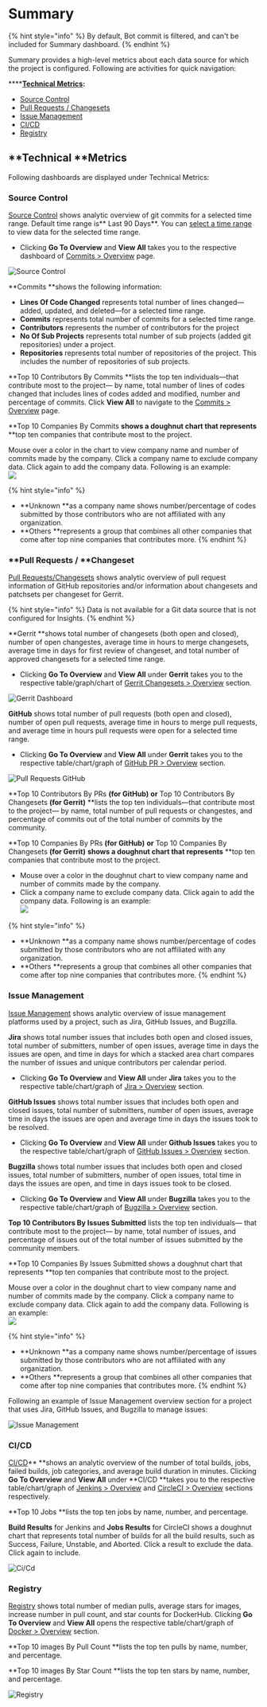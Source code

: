 # Summary

{% hint style="info" %}
By default, Bot commit is filtered, and can't be included for Summary dashboard.
{% endhint %}

Summary provides a high-level metrics about each data source for which the project is configured. Following are activities for quick navigation:&#x20;

****[**Technical Metrics**](summary.md#technical-metrics)**:**

* [Source Control](summary.md#source-control)
* [Pull Requests / Changesets](summary.md#pull-requests-changeset)
* [Issue Management](summary.md#issue-management)
* [CI/CD](summary.md#ci-cd)
* [Registry](summary.md#registry)

## **Technical **Metrics

Following dashboards are displayed under Technical Metrics:

### **Source Control**

[Source Control](source-control/) shows analytic overview of git commits for a selected time range. Default time range is** Last 90 Days**. You can [select a time range](../filter-data/filter-data-by-time-range.md) to view  data for the selected time range.

* Clicking **Go To Overview** and **View All** takes you to the respective dashboard of [Commits > Overview](source-control/git.md) page.

![Source Control](<../../.gitbook/assets/source-control (1).png>)

**Commits **shows the following information:

* **Lines Of Code Changed** represents total number of lines changed—added, updated, and deleted—for a selected time range.
* **Commits** represents total number of commits for a selected time range.
* **Contributors** represents the number of contributors for the project
* **No Of Sub Projects** represents total number of sub projects (added git repositories) under a project.
* **Repositories** represents total number of repositories of the project. This includes the number of repositories of sub projects.

**Top 10 Contributors By Commits **lists the top ten individuals—that contribute most to the project— by name, total number of lines of codes changed that includes lines of codes added and modified, number and percentage of commits. Click **View All** to navigate to the [Commits > Overview](source-control/git.md) page.

**Top 10 Companies By Commits **shows a doughnut chart that represents** **top ten companies that contribute most to the project.

Mouse over a color in the chart to view company name and number of commits made by the company. Click a company name to exclude company data. Click again to add the company data. Following is an example:\
&#x20;![](../../.gitbook/assets/show-and-exclude-company-data.png)&#x20;

{% hint style="info" %}
* **Unknown **as a company name shows number/percentage of codes submitted by those contributors who are not affiliated with any organization.
* **Others **represents a group that combines all other companies that come after top nine companies that contributes more.
{% endhint %}

### **Pull Requests / **Changeset

[Pull Requests/Changesets](pull-request-management/) shows analytic overview of pull request information of GitHub repositories and/or information about changesets and patchsets per changeset for Gerrit.

{% hint style="info" %}
Data is not available for a Git data source that is not configured for  Insights.
{% endhint %}

**Gerrit **shows total number of changesets (both open and closed), number of open changestes, average time in hours to merge changesets, average time in days for first review of changeset, and total number of approved changesets for a selected time range.

* Clicking **Go To Overview** and **View All** under **Gerrit** takes you to the respective table/graph/chart of [Gerrit Changesets > Overview](pull-request-management/gerrit-changeset.md#overview) section.

![Gerrit Dashboard](../../.gitbook/assets/gerrit-dashboard.png)

**GitHub** shows total number of pull requests (both open and closed), number of open pull requests, average time in hours to merge pull requests, and average time in hours pull requests were open for a selected time range.

* Clicking **Go To Overview** and **View All** under **Gerrit** takes you to the respective table/chart/graph of [GitHub PR > Overview](project-management/github-issues.md#overview) section.

![Pull Requests GitHub](../../.gitbook/assets/pull-requests-github.png)

**Top 10 Contributors By PRs **(for GitHub)** **or** Top 10 Contributors By Changesets **(for Gerrit)** **lists the top ten individuals—that contribute most to the project— by name, total number of pull requests or changestes, and percentage of commits out of the total number of commits by the community.

**Top 10 Companies By PRs **(for GitHub)** **or** Top 10 Companies By Changesets **(for Gerrit)** **shows a doughnut chart that represents** **top ten companies that contribute most to the project.

* Mouse over a color in the doughnut chart to view company name and number of commits made by the company.&#x20;
* Click a company name to exclude company data. Click again to add the company data. Following is an example:\
  &#x20;![](../../.gitbook/assets/top-10-companies.png)

{% hint style="info" %}
* **Unknown **as a company name shows number/percentage of codes submitted by those contributors who are not affiliated with any organization.
* **Others **represents a group that combines all other companies that come after top nine companies that contributes more.
{% endhint %}

### **Issue Management**

[Issue Management](project-management/) shows analytic overview of issue management platforms used by a project, such as Jira, GitHub Issues, and Bugzilla.

**Jira** shows total number issues that includes both open and closed issues, total number of submitters, number of open issues, average time in days the issues are open, and time in days for which a stacked area chart compares the number of issues and unique contributors per calendar period.

* Clicking **Go To Overview** and **View All** under **Jira** takes you to the respective table/chart/graph of [Jira > Overview](project-management/jira.md#overview) section.

**GitHub Issues** shows total number issues that includes both open and closed issues, total number of submitters, number of open issues, average time in days the issues are open and average time in days the issues took to be resolved.

* Clicking **Go To Overview** and **View All** under **Github Issues** takes you to the respective table/chart/graph of [GitHub Issues > Overview](project-management/github-issues.md#overview) section.

**Bugzilla** shows total number issues that includes both open and closed issues, total number of submitters, number of open issues, total time in days the issues are open, and time in days issues took to be closed.

* Clicking **Go To Overview** and **View All** under **Bugzilla** takes you to the respective table/chart/graph of [Bugzilla > Overview](project-management/bugzilla.md#Bugzilla-Bugzilla>Overview) section.

**Top 10 Contributors By Issues Submitted** lists the top ten individuals— that contribute most to the project— by name, total number of issues, and percentage of issues out of the total number of issues submitted by the community members.

**Top 10 Companies By Issues Submitted shows a doughnut chart that represents **top ten companies that contribute most to the project.

Mouse over a color in the doughnut chart to view company name and number of commits made by the company. Click a company name to exclude company data. Click again to add the company data. Following is an example:\
&#x20;![](../../.gitbook/assets/top-10-companies-github-issues.png)&#x20;

{% hint style="info" %}
* **Unknown **as a company name shows number/percentage of issues submitted by those contributors who are not affiliated with any organization.
* **Others **represents a group that combines all other companies that come after top nine companies that contributes more.
{% endhint %}

Following an example of Issue Management overview section for a project that uses Jira, GitHub Issues, and Bugzilla to manage issues:

![Issue Management](<../../.gitbook/assets/issue-management (1).png>)

### **CI/CD**

[CI/CD](ci-cd/)** **shows an analytic overview of the number of total builds, jobs, failed builds, job categories, and average build duration in minutes. Clicking **Go To Overview** and **View All** under **CI/CD **takes you to the respective table/chart/graph of [Jenkins > Overview](ci-cd/jenkins.md#overview) and [CircleCI > Overview](ci-cd/circle-ci.md#overview) sections respectively.

**Top 10 Jobs **lists the top ten jobs by name, number, and percentage.

**Build Results** for Jenkins and **Jobs Results** for CircleCI shows a doughnut chart that represents total number of builds for all the build results, such as Success, Failure, Unstable, and Aborted. Click a result to exclude the data. Click again to include.

![Ci/Cd](../../.gitbook/assets/ci-cd.png)

### **Registry**

[Registry](registry/) shows total number of median pulls, average stars for images, increase number in pull count, and star counts for DockerHub. Clicking **Go To Overview** and **View All** opens the respective table/chart/graph of [Docker > Overview](registry/dockerhub.md#DockerHub-DockerHub>Overview) section.

**Top 10 images By Pull Count **lists the top ten pulls by name, number, and percentage.

**Top 10 images By Star Count **lists the top ten stars by name, number, and percentage.

![Registry](../../.gitbook/assets/registry.png)

